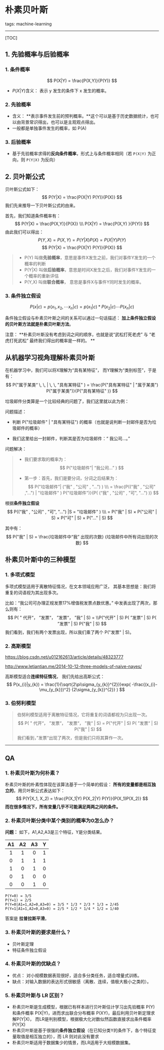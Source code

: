 # 朴素贝叶斯
tags: machine-learning

---

[TOC]

## 1. 先验概率与后验概率

### 1. 条件概率

$$
P(X|Y) =  \frac{P(X,Y)}{P(Y)}
$$

- $P(X|Y)$含义： 表示 y 发生的条件下 x 发生的概率。

### 2. 先验概率

- 含义： **表示事件发生前的预判概率。**这个可以是基于历史数据统计，也可以由背景常识得出，也可以是主观观点得出。
- 一般都是单独事件发生的概率，如 P(A)

### 3. 后验概率

- 基于先验概率求得的**反向条件概率**，形式上与条件概率相同（若 `P(X|Y)` 为正向，则 `P(Y|X)` 为反向）

## 2. 贝叶斯公式

贝叶斯公式如下：
$$
P(Y|X) = \frac{P(X|Y) P(Y)}{P(X)}
$$
我们先来推导一下贝叶斯公式的由来。

首先，我们知道条件概率有：
$$
P(Y|X) = \frac{P(X,Y)}{P(X)}   \\\
P(X|Y) = \frac{P(X,Y) }{P(Y)}
$$
由此我们可以得出：
$$
P(Y, X) = P(X, Y) = P(Y|X)P(X) = P(X|Y) P(Y)
$$
$$
P(Y|X) = \frac{P(X|Y) P(Y)}{P(X)}
$$
> - P(Y) 叫做**先验概率**，意思是事件X发生之前，我们对事件Y发生的一个概率的判断
> - P(Y|X) 叫做**后验概率**，意思是时间X发生之后，我们对事件Y发生的一个概率的重新评估
> - P(Y,X) 叫做**联合概率**， 意思是事件X与事件Y同时发生的概率。

### 3. 条件独立假设

$$
P(x|c) = p(x_1, x_2,  \cdots x_n | c) = p(x_1 | c) * P(x_2 | c) \cdots P(x_n|c)
$$

条件独立假设与朴素贝叶斯之间的关系可以通过一句话描述： **加上条件独立假设的贝叶斯方法就是朴素贝叶斯方法**。

注意： **朴素贝叶斯没有考虑到词之间的顺序，也就是说“武松打死老虎” 与 “老虎打死武松” 最终我们得出的概率是一样的。 **

## 从机器学习视角理解朴素贝叶斯

在机器学习中，我们可以将X理解为“具有某特征”， 而Y理解为“类别标签”，于是有：
$$
P("属于某类“ \, \, | \, \, "具有某特征" ) = \frac{P("具有某特征" | "属于某类") P("属于某类")}{P("具有某特征" )}
$$

垃圾邮件分类算是一个比较经典的问题了，我们这里就以此为例：

问题描述：

- 判断 P("垃圾邮件" | "具有某特征") 的概率（也就是说判断一封邮件是否为垃圾邮件的概率）

- 我们这里给出一封邮件，判断其是否为垃圾邮件：“ 我公司...。”


问题解决：

> - 我们要求取的概率为：
>   $$
>   P("垃圾邮件”| “我公司...” )
>   $$
>
> - 第一步：首先，我们是要分词，分词之后结果为：
>   $$
>   P("垃圾邮件”| (“我" , "公司" , "...")  )   \\\
>   = \frac{P((“我" , "公司" ,"...")  | "垃圾邮件" )  P("垃圾邮件")}{P( (“我" , "公司" , "可", "...")  )}
>   $$
>
>
>

根据**条件独立假设**
$$
P((“我" , "公司" , "可", "...")  |S =  "垃圾邮件" ) \\\
= P("我" | S)  × P("公司" | S) × P("可" | S) × P("..." | S)
$$


其中有：
$$
P("我" | S) = \frac{垃圾邮件中“我” 出现的次数} {垃圾邮件中所有词出现的次数}
$$

## 朴素贝叶斯中的三种模型

### 1.  多项式模型

多项式模型适用于离散特征情况，在文本领域应用广泛， 其基本思想是：我们将重复的词语视为其出现多次。

比如：“我公司可办理正规发票17%增值税发票点数优惠。” 中发表出现了两次，那么则有：
$$
P( " 代开“， ”发票“， ”发票“， ”我“ | S) = \\P("代开" | S) P( ”发票“ | S)   P( ”发票“ | S) P("我" | S)
$$
我们看到，我们有两个发票出现，所以我们乘了两个 P("发票" | S)。

### 2. 高斯模型

https://blog.csdn.net/u012162613/article/details/48323777

http://www.letiantian.me/2014-10-12-three-models-of-naive-nayes/

高斯模型适合**连续特征情况**， 我们先给出高斯公式：
$$
P(x_{i}|y_{k}) = \frac{1}{\sqrt{2\pi\sigma_{y_{k}}^{2}}}exp( -\frac{(x_{i}-\mu_{y_{k}})^2}  {2\sigma_{y_{k}}^{2}}   )
$$


### 3. 伯努利模型

> 伯努利模型适用于离散特征情况，它将重复的词语都视为只出现一次。
> $$
> P( " 代开“， ”发票“， ”发票“， ”我“ | S) = P("代开" | S)   P( ”发票“ | S) P("我" | S)
> $$
> 我们看到，”发票“出现了两次，但是我们只将其算作一次。

---

## QA

### 1. 朴素贝叶斯为何朴素？

朴素贝叶斯的朴素性体现在该算法基于一个简单的假设： **所有的变量都是相互独立的**，用贝叶斯公式表达如下：
$$
P(Y|X_1, X_2) = \frac{P(X_1|Y) P(X_2|Y) P(Y)}{P(X_1)P(X_2)}
$$
**而在很多情况下，所有变量几乎不可能满足两两之间的条件。**

### 2. 朴素贝叶斯分类中某个类别的概率为0怎么办？

**问题：** 如下，A1,A2,A3是三个特征，Y是分类结果。

|  A1  |  A2  |  A3  |  Y   |
| :--: | :--: | :--: | :--: |
|  1   |  1   |  0   |  1   |
|  0   |  1   |  1   |  1   |
|  1   |  0   |  1   |  0   |
|  0   |  1   |  0   |  0   |
|  0   |  0   |  1   |  0   |

```
P(Y=0) = 3/5
P(Y=1) = 2/5
P(Y=0|A1=1,A2=0,A3=0) = 3/5 * 1/3 * 2/3 * 1/3 = 2/45
P(Y=1|A1=1,A2=0,A3=0) = 2/5 * 1/2 * 1/4 * 1/2 = 1/40
```

答案是 **拉普拉斯平滑**。

### 3. 朴素贝叶斯的要求是什么？

- 贝叶斯定理
- 特征条件独立假设

### 4. 朴素贝叶斯的优缺点？

- 优点： 对小规模数据表现很好，适合多分类任务，适合增量式训练。
- 缺点：对输入数据的表达形式很敏感（离散、连续，值极大极小之类的）。

### 5. 朴素贝叶斯与 LR 区别？

-  朴素贝叶斯是生成模型，根据已有样本进行贝叶斯估计学习出先验概率 P(Y) 和条件概率 P(X|Y)，进而求出联合分布概率 P(XY)，最后利用贝叶斯定理求解P(Y|X)， 而LR是判别模型，根据极大化对数似然函数直接求出条件概率 P(Y|X)
- 朴素贝叶斯是基于很强的**条件独立假设**（在已知分类Y的条件下，各个特征变量取值是相互独立的），而 LR 则对此没有要求
- 朴素贝叶斯适用于数据集少的情景，而LR适用于大规模数据集。